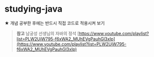 # studying-java

★ 개념 공부한 후에는 반드시 직접 코드로 적용시켜 보기 


> **참고**
남궁성 선생님의 자바의 정석 
[https://www.youtube.com/playlist?list=PLW2UjW795-f6xWA2_MUhEVgPauhGl3xIp](https://www.youtube.com/playlist?list=PLW2UjW795-f6xWA2_MUhEVgPauhGl3xIp)
>
